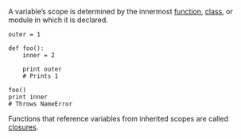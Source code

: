 A variable’s scope is determined by the innermost [function](#functions),
[class](#class_declaration), or module in which it is declared.

    outer = 1

    def foo():
        inner = 2

        print outer
        # Prints 1

    foo()
    print inner
    # Throws NameError

Functions that reference variables from inherited scopes are called
[closures](#closures).
